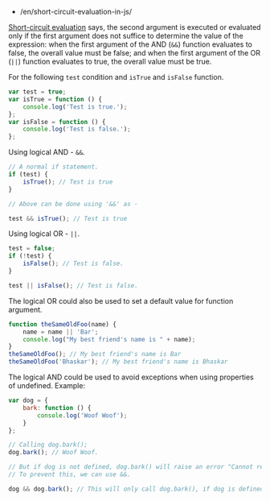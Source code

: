 -   /en/short-circuit-evaluation-in-js/

[Short-circuit evaluation](https://en.wikipedia.org/wiki/Short-circuit_evaluation) says, the second argument is executed or evaluated only if the first argument does not suffice to determine the value of the expression: when the first argument of the AND (`&&`) function evaluates to false, the overall value must be false; and when the first argument of the OR (`||`) function evaluates to true, the overall value must be true.

For the following `test` condition and `isTrue` and `isFalse` function.

```js
var test = true;
var isTrue = function () {
    console.log('Test is true.');
};
var isFalse = function () {
    console.log('Test is false.');
};
```

Using logical AND - `&&`.

```js
// A normal if statement.
if (test) {
    isTrue(); // Test is true
}

// Above can be done using '&&' as -

test && isTrue(); // Test is true
```

Using logical OR - `||`.

```js
test = false;
if (!test) {
    isFalse(); // Test is false.
}

test || isFalse(); // Test is false.
```

The logical OR could also be used to set a default value for function argument.

```js
function theSameOldFoo(name) {
    name = name || 'Bar';
    console.log("My best friend's name is " + name);
}
theSameOldFoo(); // My best friend's name is Bar
theSameOldFoo('Bhaskar'); // My best friend's name is Bhaskar
```

The logical AND could be used to avoid exceptions when using properties of undefined.
Example:

```js
var dog = {
    bark: function () {
        console.log('Woof Woof');
    }
};

// Calling dog.bark();
dog.bark(); // Woof Woof.

// But if dog is not defined, dog.bark() will raise an error "Cannot read property 'bark' of undefined."
// To prevent this, we can use &&.

dog && dog.bark(); // This will only call dog.bark(), if dog is defined.
```
